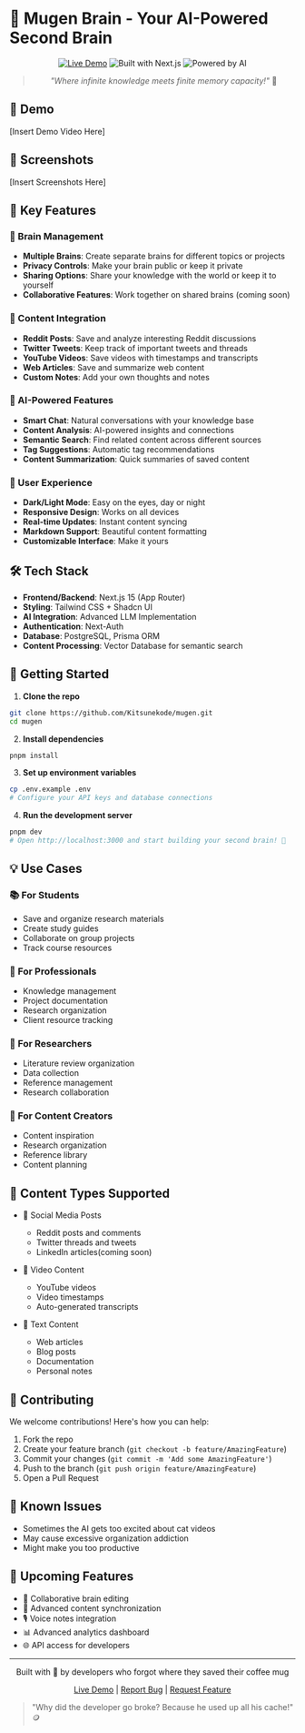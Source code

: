 # 🧠 Mugen Brain - Your AI-Powered Second Brain

<div align="center">
  
[![Live Demo](https://img.shields.io/badge/Live%20Demo-mugen--brain.tech-blue?style=for-the-badge)](https://mugen-brain.tech)
![Built with Next.js](https://img.shields.io/badge/Built%20with-Next.js-black?style=for-the-badge&logo=next.js)
![Powered by AI](https://img.shields.io/badge/Powered%20by-AI-purple?style=for-the-badge&logo=openai)

> *"Where infinite knowledge meets finite memory capacity!"* 🤖

</div>

## 🎥 Demo

[Insert Demo Video Here]

## 📸 Screenshots

[Insert Screenshots Here]

## 🌟 Key Features

### 🧠 Brain Management
- **Multiple Brains**: Create separate brains for different topics or projects
- **Privacy Controls**: Make your brain public or keep it private
- **Sharing Options**: Share your knowledge with the world or keep it to yourself
- **Collaborative Features**: Work together on shared brains (coming soon)

### 📱 Content Integration
- **Reddit Posts**: Save and analyze interesting Reddit discussions
- **Twitter Tweets**: Keep track of important tweets and threads
- **YouTube Videos**: Save videos with timestamps and transcripts
- **Web Articles**: Save and summarize web content
- **Custom Notes**: Add your own thoughts and notes

### 🤖 AI-Powered Features
- **Smart Chat**: Natural conversations with your knowledge base
- **Content Analysis**: AI-powered insights and connections
- **Semantic Search**: Find related content across different sources
- **Tag Suggestions**: Automatic tag recommendations
- **Content Summarization**: Quick summaries of saved content

### 🎨 User Experience
- **Dark/Light Mode**: Easy on the eyes, day or night
- **Responsive Design**: Works on all devices
- **Real-time Updates**: Instant content syncing
- **Markdown Support**: Beautiful content formatting
- **Customizable Interface**: Make it yours

## 🛠️ Tech Stack

- **Frontend/Backend**: Next.js 15 (App Router)
- **Styling**: Tailwind CSS + Shadcn UI
- **AI Integration**: Advanced LLM Implementation
- **Authentication**: Next-Auth
- **Database**: PostgreSQL, Prisma ORM
- **Content Processing**: Vector Database for semantic search

## 🚀 Getting Started

1. **Clone the repo**
```bash
git clone https://github.com/Kitsunekode/mugen.git
cd mugen
```

2. **Install dependencies**
```bash
pnpm install
```

3. **Set up environment variables**
```bash
cp .env.example .env
# Configure your API keys and database connections
```

4. **Run the development server**
```bash
pnpm dev
# Open http://localhost:3000 and start building your second brain! 🧠
```

## 💡 Use Cases

### 📚 For Students
- Save and organize research materials
- Create study guides
- Collaborate on group projects
- Track course resources

### 💼 For Professionals
- Knowledge management
- Project documentation
- Research organization
- Client resource tracking

### 🔬 For Researchers
- Literature review organization
- Data collection
- Reference management
- Research collaboration

### 🎨 For Content Creators
- Content inspiration
- Research organization
- Reference library
- Content planning

## 🎯 Content Types Supported

- 📱 Social Media Posts
  - Reddit posts and comments
  - Twitter threads and tweets
  - LinkedIn articles(coming soon)
  
- 🎥 Video Content
  - YouTube videos
  - Video timestamps
  - Auto-generated transcripts
  
- 📄 Text Content
  - Web articles
  - Blog posts
  - Documentation
  - Personal notes

## 🤝 Contributing

We welcome contributions! Here's how you can help:

1. Fork the repo
2. Create your feature branch (`git checkout -b feature/AmazingFeature`)
3. Commit your changes (`git commit -m 'Add some AmazingFeature'`)
4. Push to the branch (`git push origin feature/AmazingFeature`)
5. Open a Pull Request

## 🐛 Known Issues

- Sometimes the AI gets too excited about cat videos
- May cause excessive organization addiction
- Might make you too productive

## 🔮 Upcoming Features

- 🤝 Collaborative brain editing
- 🔄 Advanced content synchronization
- 🎙️ Voice notes integration
- 📊 Advanced analytics dashboard
- 🌐 API access for developers

---

<div align="center">

Built with 💜 by developers who forgot where they saved their coffee mug

[Live Demo](https://mugen-brain.tech) | [Report Bug](https://github.com/Kitsunekode/mugen/issues) | [Request Feature](https://github.com/Kitsunekode/mugen/issues)

</div>

> "Why did the developer go broke? Because he used up all his cache!" 🪙

